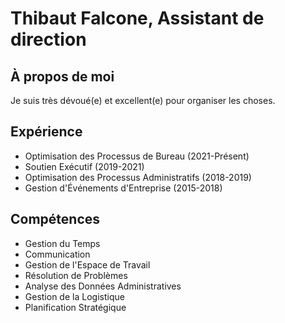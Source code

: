 # Thibaut Falcone, Assistant de direction

## À propos de moi
Je suis très dévoué(e) et excellent(e) pour organiser les choses.

## Expérience

- Optimisation des Processus de Bureau (2021-Présent)
- Soutien Exécutif (2019-2021)
- Optimisation des Processus Administratifs (2018-2019)
- Gestion d'Événements d'Entreprise (2015-2018)

## Compétences

- Gestion du Temps
- Communication
- Gestion de l'Espace de Travail
- Résolution de Problèmes
- Analyse des Données Administratives
- Gestion de la Logistique
- Planification Stratégique
